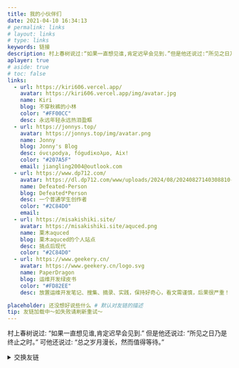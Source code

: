 ```yaml
---
title: 我的小伙伴们
date: 2021-04-10 16:34:13
# permalink: links
# layout: links
# type: links
keywords: 链接
description: 村上春树说过:“如果一直想见谁,肯定迟早会见到.”但是他还说过:“所见之日乃是终止之时。” 可他还说过:“总之岁月漫长，然而值得等待。”
aplayer: true
# aside: true
# toc: false
links:
  - url: https://kiri606.vercel.app/
    avatar: https://kiri606.vercel.app/img/avatar.jpg
    name: Kiri
    blog: 不穿秋裤的小林
    color: "#FF00CC" 
    desc: 永远年轻永远热泪盈眶
  - url: https://jonnys.top/
    avatar: https://jonnys.top/img/avatar.png
    name: Jonny
    blog: Jonny's Blog
    desc: όνειροdya, fόgudiκολμο, Aix!
    color: "#207A5F" 
    email: jiangling2004@outlook.com
  - url: https://www.dp712.com/ 
    avatar: https://dl.dp712.com/www/uploads/2024/08/20240827140308810-docker-logo.png
    name: Defeated-Person
    blog: Defeated*Person
    desc: 一个普通学生创作者
    color: "#2C84D0" 
    email: 
  - url: https://misakishiki.site/
    avatar: https://misakishiki.site/aquced.png
    name: 栗木aquced
    blog: 栗木aquced的个人站点
    desc: 搞点后现代
    color: "#2C84D0" 
  - url: https://www.geekery.cn/
    avatar: https://www.geekery.cn/logo.svg
    name: PaperDragon
    blog: 运维开发绿皮书
    color: "#FD82EE"
    desc: 放置运维开发笔记、搜集、摘录、实践，保持好奇心，看文需谨慎，后果很严重！

placeholder: 还没想好说些什么 # 默认对友链的描述
tip: 友链加载中～如失败请刷新重试～
---
```


<YunLinks :links="frontmatter.links" :random="frontmatter.random" />

<meting-js
 id="1335980476"
 server="netease"
 type="song"
 theme="#C20C0C">
</meting-js>


村上春树说过:
“如果一直想见谁,肯定迟早会见到.”
但是他还说过:
“所见之日乃是终止之时。”
可他还说过:
“总之岁月漫长，然而值得等待。”

<details>
  <summary>交换友链</summary>

欢迎交换友链，需要请联系1848177368@qq.com 或者左边QQ小图标联系我的QQ~~
- 名称：Masle老哲
- 网站名称：老哲的小客栈
- 网站地址：https://masle.top/
- 网站简介：一起向未来奔跑和冒险吧！
- 网站头像：https://testingcf.jsdelivr.net/gh/masle1/masle.github.io@main/pages/img/Masle.1.jpg
自行添加我的链接后可以在评论区留下你的博客信息
博客信息包括「链接 头像 名字 博客名称 介绍 」以及两个非必需的「颜色 邮箱」

</details>
